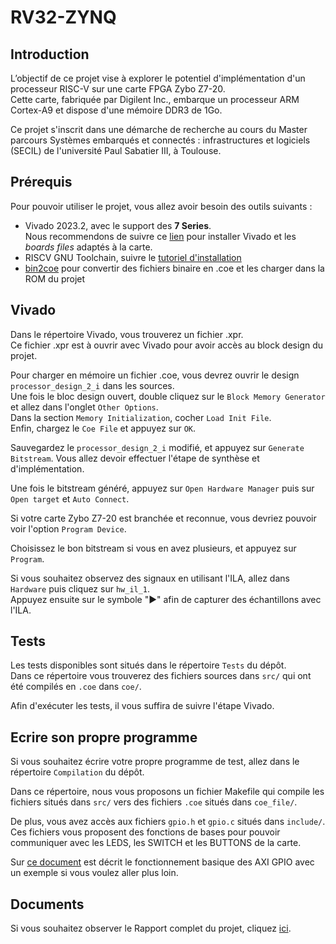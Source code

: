 # RV32-ZYNQ
## Introduction

L’objectif de ce projet vise à explorer le potentiel d'implémentation d'un processeur RISC-V sur une carte FPGA Zybo Z7-20.  
Cette carte, fabriquée par Digilent Inc., embarque un processeur ARM Cortex-A9 et dispose d'une mémoire DDR3 de 1Go.

Ce projet s'inscrit dans une démarche de recherche au cours du Master parcours Systèmes embarqués et connectés : infrastructures et logiciels (SECIL) de l'université Paul Sabatier III, à Toulouse.

## Prérequis

Pour pouvoir utiliser le projet, vous allez avoir besoin des outils suivants :  
* Vivado 2023.2, avec le support des **7 Series**.  
Nous recommendons de suivre ce [lien](https://digilent.com/reference/programmable-logic/guides/installing-vivado-and-vitis) pour installer Vivado et les *boards files* adaptés à la carte.
* RISCV GNU Toolchain, suivre le [tutoriel d'installation](./Documents/Setup_Toolchain.md)
* [bin2coe](https://github.com/anishathalye/bin2coe) pour convertir des fichiers binaire en .coe et les charger dans la ROM du projet 

## Vivado

Dans le répertoire Vivado, vous trouverez un fichier .xpr.  
Ce fichier .xpr est à ouvrir avec Vivado pour avoir accès au block design du projet.  

Pour charger en mémoire un fichier .coe, vous devrez ouvrir le design `processor_design_2_i` dans les sources.  
Une fois le bloc design ouvert, double cliquez sur le `Block Memory Generator` et allez dans l'onglet `Other Options`.  
Dans la section `Memory Initialization`, cocher `Load Init File`.  
Enfin, chargez le `Coe File` et appuyez sur `OK`.

Sauvegardez le `processor_design_2_i` modifié, et appuyez sur `Generate Bitstream`.
Vous allez devoir effectuer l'étape de synthèse et d'implémentation.

Une fois le bitstream généré, appuyez sur `Open Hardware Manager` puis sur `Open target` et `Auto Connect`.

Si votre carte Zybo Z7-20 est branchée et reconnue, vous devriez pouvoir voir l'option `Program Device`. 

Choisissez le bon bitstream si vous en avez plusieurs, et appuyez sur `Program`.

Si vous souhaitez observez des signaux en utilisant l'ILA, allez dans `Hardware` puis cliquez sur `hw_il_1`.  
Appuyez ensuite sur le symbole "▶" afin de capturer des échantillons avec l'ILA.

## Tests

Les tests disponibles sont situés dans le répertoire `Tests` du dépôt.  
Dans ce répertoire vous trouverez des fichiers sources dans `src/` qui ont été compilés en `.coe` dans `coe/`.

Afin d'exécuter les tests, il vous suffira de suivre l'étape Vivado.


## Ecrire son propre programme

Si vous souhaitez écrire votre propre programme de test, allez dans le répertoire `Compilation` du dépôt.

Dans ce répertoire, nous vous proposons un fichier Makefile qui compile les fichiers situés dans `src/` vers des fichiers `.coe` situés dans `coe_file/`.

De plus, vous avez accès aux fichiers `gpio.h` et `gpio.c` situés dans `include/`.   
Ces fichiers vous proposent des fonctions de bases pour pouvoir communiquer avec les LEDS, les SWITCH et les BUTTONS de la carte.

Sur [ce document](./Documents/GPIO.md) est décrit le fonctionnement basique des AXI GPIO avec un exemple si vous voulez aller plus loin.

## Documents

Si vous souhaitez observer le Rapport complet du projet, cliquez [ici](./Documents/Rapport/Projet_RV32-ZYNQ.pdf).
